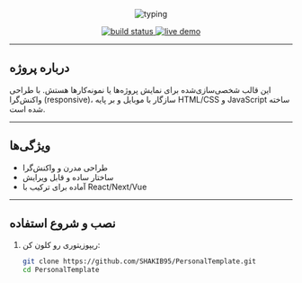 <!-- Header -->
<p align="center">
  <img src="https://readme-typing-svg.herokuapp.com?font=Lucida%20Console&size=24&duration=4000&pause=500&color=3CB371&center=true&vCenter=true&width=600&lines=Personal+Template+by+Shakib" alt="typing"/>
</p>

<!-- Badges -->
<p align="center">
  <a href="https://github.com/SHAKIB95/PersonalTemplate/actions/workflows/main.yml">
    <img src="https://img.shields.io/github/actions/workflow/status/SHAKIB95/PersonalTemplate/main.yml?branch=main&style=for-the-badge" alt="build status"/>
  </a>
  <a href="https://personal-template-fawn.vercel.app">
  <img src="https://img.shields.io/badge/Demo-Live-blue?style=for-the-badge" alt="live demo"/>
  </a>
</p>

---

##  درباره پروژه
این قالب شخصی‌سازی‌شده برای نمایش پروژه‌ها یا نمونه‌کار‌ها هستش. با طراحی واکنش‌گرا (responsive)، سازگار با موبایل و بر پایه HTML/CSS و JavaScript ساخته شده است.

---

##  ویژگی‌ها
- طراحی مدرن و واکنش‌گرا  
- ساختار ساده و قابل ویرایش  
- آماده برای ترکیب با React/Next/Vue  

---

##  نصب و شروع استفاده
1. ریپوزیتوری رو کلون کن:
   ```bash
   git clone https://github.com/SHAKIB95/PersonalTemplate.git
   cd PersonalTemplate
